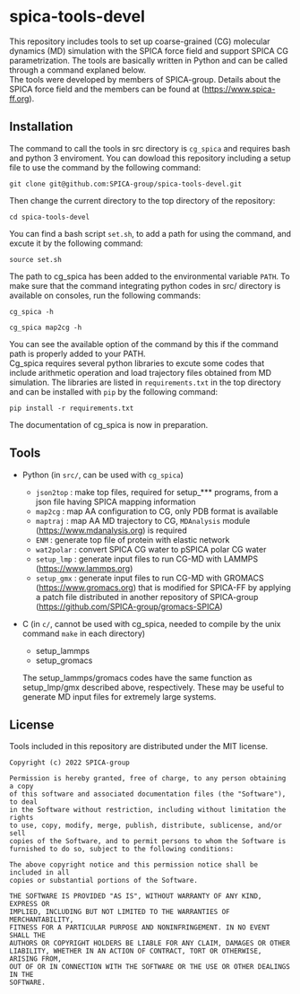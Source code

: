 # spica-tools-devel
This repository includes tools to set up coarse-grained (CG) molecular dynamics (MD) simulation 
with the SPICA force field and support SPICA CG parametrization.
The tools are basically written in Python and can be called through a command explaned below.  
The tools were developed by members of SPICA-group. Details about the SPICA force field and 
the members can be found at (https://www.spica-ff.org).  

## Installation  
The command to call the tools in src directory is `cg_spica` and requires bash and python 3 enviroment.
You can dowload this repository including a setup file to use the command by the following command:  

    git clone git@github.com:SPICA-group/spica-tools-devel.git  
    
Then change the current directory to the top directory of the repository:  

    cd spica-tools-devel  
    
You can find a bash script `set.sh`, to add a path for using the command, and excute it by the following 
command:  

    source set.sh  
    
The path to cg_spica has been added to the environmental variable `PATH`. To make sure that the command 
integrating
python codes in src/ directory is available on consoles, run the following commands:

    cg_spica -h  
    
    cg_spica map2cg -h  
    
You can see the available option of the command by this if the command path is properly added to your PATH.  
Cg_spica requires several python libraries to excute some codes that include arithmetic operation and load 
trajectory files obtained from MD simulation. The libraries are listed in `requirements.txt` in the top 
directory and can be installed with `pip` by the following command:  

    pip install -r requirements.txt  
    
The documentation of cg_spica is now in preparation.


## Tools
* Python (in `src/`, can be used with `cg_spica`)
  * `json2top`  : make top files, required for setup_*** programs, from a json file having SPICA mapping 
                  information  
  * `map2cg`    : map AA configuration to CG, only PDB format is available
  * `maptraj`   : map AA MD trajectory to CG, `MDAnalysis` module (https://www.mdanalysis.org) is required
  * `ENM`       : generate top file of protein with elastic network
  * `wat2polar` : convert SPICA CG water to pSPICA polar CG water
  * `setup_lmp` : generate input files to run CG-MD with LAMMPS (https://www.lammps.org)
  * `setup_gmx` : generate input files to run CG-MD with GROMACS (https://www.gromacs.org) that is modified 
                  for SPICA-FF by applying a patch file distributed in another repository of SPICA-group 
                  (https://github.com/SPICA-group/gromacs-SPICA)

* C (in `c/`, cannot be used with cg_spica, needed to compile by the unix command `make` in each directory) 
  * setup_lammps  
  * setup_gromacs  
  
  The setup_lammps/gromacs codes have the same function as setup_lmp/gmx described above, 
  respectively. These may be useful to generate MD input files for extremely large systems.  

## License

Tools included in this repository are distributed under the MIT license.  

    Copyright (c) 2022 SPICA-group

    Permission is hereby granted, free of charge, to any person obtaining a copy
    of this software and associated documentation files (the "Software"), to deal
    in the Software without restriction, including without limitation the rights
    to use, copy, modify, merge, publish, distribute, sublicense, and/or sell
    copies of the Software, and to permit persons to whom the Software is
    furnished to do so, subject to the following conditions:

    The above copyright notice and this permission notice shall be included in all
    copies or substantial portions of the Software.

    THE SOFTWARE IS PROVIDED "AS IS", WITHOUT WARRANTY OF ANY KIND, EXPRESS OR
    IMPLIED, INCLUDING BUT NOT LIMITED TO THE WARRANTIES OF MERCHANTABILITY,
    FITNESS FOR A PARTICULAR PURPOSE AND NONINFRINGEMENT. IN NO EVENT SHALL THE
    AUTHORS OR COPYRIGHT HOLDERS BE LIABLE FOR ANY CLAIM, DAMAGES OR OTHER
    LIABILITY, WHETHER IN AN ACTION OF CONTRACT, TORT OR OTHERWISE, ARISING FROM,
    OUT OF OR IN CONNECTION WITH THE SOFTWARE OR THE USE OR OTHER DEALINGS IN THE
    SOFTWARE.
